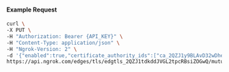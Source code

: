 <!-- Generated by nd gen api-examples. DO NOT EDIT. -->
#### Example Request
```bash
curl \
-X PUT \
-H "Authorization: Bearer {API_KEY}" \
-H "Content-Type: application/json" \
-H "Ngrok-Version: 2" \
-d '{"enabled":true,"certificate_authority_ids":["ca_2QZJ1y9BLAvD32wDhes3fczqTEb"]}' \
https://api.ngrok.com/edges/tls/edgtls_2QZJ1tdkddJVGL2tpcRBsiZOGwQ/mutual_tls
